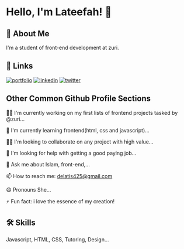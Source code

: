 
# Hello, I'm Lateefah! 👋



## 🚀 About Me
I'm a student of front-end development at zuri.


## 🔗 Links
[![portfolio](https://img.shields.io/badge/my_portfolio-000?style=for-the-badge&logo=ko-fi&logoColor=white)](https://simple-portfolio.lateefahuk.repl.co)
[![linkedin](https://img.shields.io/badge/linkedin-0A66C2?style=for-the-badge&logo=linkedin&logoColor=white)](https://www.linkedin.com/in/lateefah-ibrahim-916307240)
[![twitter](https://img.shields.io/badge/twitter-1DA1F2?style=for-the-badge&logo=twitter&logoColor=white)](https://twitter.com/@LateefahUmmk)


## Other Common Github Profile Sections
👩‍💻 I'm currently working on my first lists of frontend projects tasked by @zuri...

🧠 I'm currently learning frontend(html, css and javascript)...

👯‍♀️ I'm looking to collaborate on any project with high value...

🤔 I'm looking for help with getting a good paying job...

💬 Ask me about Islam, front-end,...

📫 How to reach me: delatis425@gmail.com

😄 Pronouns She...

⚡️ Fun fact: i love the essence of my creation!


## 🛠 Skills
Javascript, HTML, CSS, Tutoring, Design...

